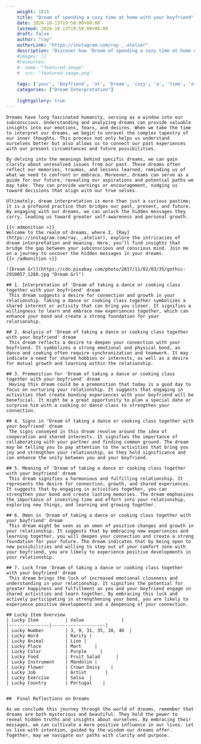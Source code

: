 ```yaml
---
    weight: 1815
    title: "Dream of spending a cozy time at home with your boyfriend"  # Assuming 'title' column exists
    date: 2024-10-13T19:58:00+08:00
    lastmod: 2024-10-13T19:58:00+08:00
    draft: false
    author: "ray"
    authorLink: "https://instagram.com/ray._.atelier"
    description: "Discover how 'Dream of spending a cozy time at home with your boyfriend' can interpret your future and uncover its significant meanings in your life."
    #images: []
    #resources:
    #- name: "featured-image"
    #  src: "featured-image.png"
    
    tags: ['your', 'boyfriend', 'at', 'Dream', 'cozy', 'a', 'time', 'of', 'home', 'with', 'spending']
    categories: ["Dream Interpretation"]
    
    lightgallery: true
---
```

    
    Dreams have long fascinated humanity, serving as a window into our subconscious. Understanding and analyzing dreams can provide valuable insights into our emotions, fears, and desires. When we take the time to interpret our dreams, we begin to unravel the complex tapestry of our inner thoughts. This process not only helps us understand ourselves better but also allows us to connect our past experiences with our present circumstances and future possibilities.
    
    By delving into the meanings behind specific dreams, we can gain clarity about unresolved issues from our past. These dreams often reflect our memories, traumas, and lessons learned, reminding us of what we need to confront or embrace. Moreover, dreams can serve as a guide for our future, revealing our aspirations and potential paths we may take. They can provide warnings or encouragement, nudging us toward decisions that align with our true selves.
    
    Ultimately, dream interpretation is more than just a curious pastime; it is a profound practice that bridges our past, present, and future. By engaging with our dreams, we can unlock the hidden messages they carry, leading us toward greater self-awareness and personal growth.
    
    {{< admonition >}}
    Welcome to the realm of dreams, where I, [Ray](https://instagram.com/ray._.atelier), explore the intricacies of dream interpretation and meaning. Here, you’ll find insights that bridge the gap between your subconscious and conscious mind. Join me on a journey to uncover the hidden messages in your dreams.
    {{< /admonition >}}
    
    ![Dream Grl](https://cdn.pixabay.com/photo/2017/11/02/03/35/gothic-2910057_1280.jpg "Dream Grl")
    
    ## 1. Interpretation of 'Dream of taking a dance or cooking class together with your boyfriend' dream
     This dream suggests a desire for connection and growth in your relationship. Taking a dance or cooking class together symbolizes a shared interest or activity that can bring you closer. It signifies a willingness to learn and embrace new experiences together, which can enhance your bond and create a strong foundation for your relationship.
    
    ## 2. Analysis of 'Dream of taking a dance or cooking class together with your boyfriend' dream
     This dream reflects a desire to deepen your connection with your boyfriend. It symbolizes a strong emotional and physical bond, as dance and cooking often require synchronization and teamwork. It may indicate a need for shared hobbies or interests, as well as a desire for mutual growth and learning within the relationship.
    
    ## 3. Premonition for 'Dream of taking a dance or cooking class together with your boyfriend' dream
     Having this dream could be a premonition that today is a good day to focus on nurturing your relationship. It suggests that engaging in activities that create bonding experiences with your boyfriend will be beneficial. It might be a great opportunity to plan a special date or surprise him with a cooking or dance class to strengthen your connection.
    
    ## 4. Signs in 'Dream of taking a dance or cooking class together with your boyfriend' dream
     The signs conveyed in this dream revolve around the idea of cooperation and shared interests. It signifies the importance of collaborating with your partner and finding common ground. The dream may be telling you to pay attention to the activities that bring you joy and strengthen your relationship, as they hold significance and can enhance the unity between you and your boyfriend.
    
    ## 5. Meaning of 'Dream of taking a dance or cooking class together with your boyfriend' dream
     This dream signifies a harmonious and fulfilling relationship. It represents the desire for connection, growth, and shared experiences. It suggests that by engaging in activities together, you can strengthen your bond and create lasting memories. The dream emphasizes the importance of investing time and effort into your relationship, exploring new things, and learning and growing together.
    
    ## 6. Omen in 'Dream of taking a dance or cooking class together with your boyfriend' dream
     This dream might be seen as an omen of positive changes and growth in your relationship. It suggests that by embracing new experiences and learning together, you will deepen your connection and create a strong foundation for your future. The dream indicates that by being open to new possibilities and willing to step out of your comfort zone with your boyfriend, you are likely to experience positive developments in your relationship.
    
    ## 7. Luck from 'Dream of taking a dance or cooking class together with your boyfriend' dream
     This dream brings the luck of increased emotional closeness and understanding in your relationship. It signifies the potential for greater happiness and fulfillment as you and your boyfriend engage in shared activities and learn together. By embracing this luck and actively participating in strengthening your bond, you are likely to experience positive developments and a deepening of your connection.
    
    ## Lucky Item Overview
    | Lucky Item          | Value              |
    |---------------|--------------------|
    | Lucky Number        | 3, 9, 31, 35, 38, 40  |
    | Lucky Word          | Rarity |
    | Lucky Animal        | Lion |
    | Lucky Place         | Mart     |
    | Lucky Color         | Purple     |
    | Lucky Food          | Fruit Salad      |
    | Lucky Instrument    | Mandolin |
    | Lucky Flower        | Crown Daisy    |
    | Lucky Job           | Artist       |
    | Lucky Exercise      | Salsa  |
    | Lucky Country       | Portugal    |
    
    
    ##  Final Reflections on Dreams
    
    As we conclude this journey through the world of dreams, remember that dreams are both mysterious and beautiful. They hold the power to reveal hidden truths and insights about ourselves. By embracing their messages, we can cultivate a more positive influence in our lives. Let us live with intention, guided by the wisdom our dreams offer. Together, may we navigate our paths with clarity and purpose.
    